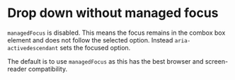 # Drop down without managed focus

`managedFocus` is disabled. This means the focus remains in the combox box element
and does not follow the selected option. Instead `aria-activedescendant` sets
the focused option.

The default is to use `managedFocus` as this has the best browser and screen-reader compatibility.
